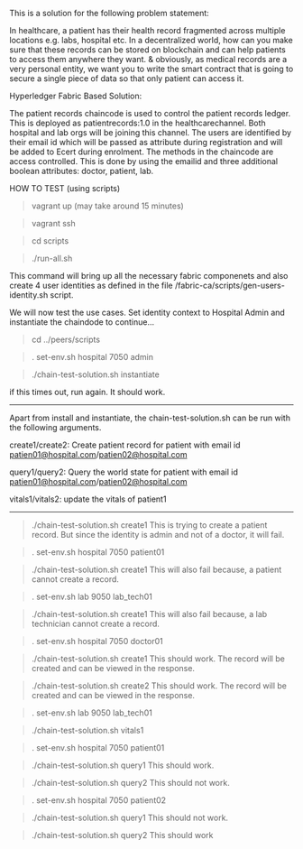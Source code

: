 This is a solution for the following problem statement:

In healthcare, a patient has their health record fragmented across multiple locations e.g. labs, hospital etc. In a decentralized world, how can you make sure that these records can be stored on blockchain and can help patients to access them anywhere they want. & obviously, as medical records are a very personal entity, we want you to write the smart contract that is going to secure a single piece of data so that only patient can access it.

Hyperledger Fabric Based Solution:

The patient records chaincode is used to control the patient records ledger. This is deployed as patientrecords:1.0 in the healthcarechannel. Both hospital and lab orgs will be joining this channel. The users are identified by their email id which will be passed as attribute during registration and will be added to Ecert during enrolment. The methods in the chaincode are access controlled. This is done by using the emailid and three additional boolean attributes: doctor, patient, lab.

HOW TO TEST (using scripts)

>vagrant up (may take around 15 minutes)

>vagrant ssh

>cd scripts

>./run-all.sh

This command will bring up all the necessary fabric componenets and also create 4 user identities as defined in the file /fabric-ca/scripts/gen-users-identity.sh script.

We will now test the use cases. Set identity context to Hospital Admin and instantiate the chaindode to continue...

>cd ../peers/scripts

>. set-env.sh hospital 7050 admin

>./chain-test-solution.sh instantiate

if this times out, run again. It should work.

***************************************************************************************************************
Apart from install and instantiate, the chain-test-solution.sh can be run with the following arguments.

create1/create2: Create patient record for patient with email id patien01@hospital.com/patien02@hospital.com

query1/query2: Query the world state for patient with email id patien01@hospital.com/patien02@hospital.com

vitals1/vitals2: update the vitals of patient1
****************************************************************************************************************

>./chain-test-solution.sh create1
This is trying to create a patient record. But since the identity is admin and not of a doctor, it will fail.

>. set-env.sh hospital 7050 patient01

>./chain-test-solution.sh create1
This will also fail because, a patient cannot create a record.

>. set-env.sh lab 9050 lab_tech01

>./chain-test-solution.sh create1
This will also fail because, a lab technician cannot create a record.

>. set-env.sh hospital 7050 doctor01

>./chain-test-solution.sh create1
This should work. The record will be created and can be viewed in the response.

>./chain-test-solution.sh create2
This should work. The record will be created and can be viewed in the response.

>. set-env.sh lab 9050 lab_tech01

>./chain-test-solution.sh vitals1

>. set-env.sh hospital 7050 patient01

>./chain-test-solution.sh query1
This should work.

>./chain-test-solution.sh query2
This should not work.

>. set-env.sh hospital 7050 patient02

>./chain-test-solution.sh query1
This should not work.

>./chain-test-solution.sh query2
This should work
